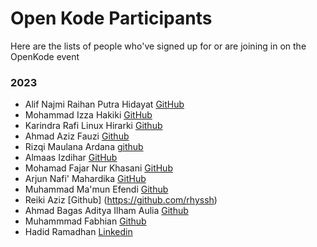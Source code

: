 # Open Kode Participants

Here are the lists of people who've signed up for or are joining in on the OpenKode event

### 2023

- Alif Najmi Raihan Putra Hidayat [GitHub](https://github.com/raihannajmi)
- Mohammad Izza Hakiki [GitHub](https://github.com/MohammadIzza)
- Karindra Rafi Linux Hirarki [Github](https://github.com/karindralinux)
- Ahmad Aziz Fauzi [Github](https://github.com/Raturu0)
- Rizqi Maulana Ardana [github](https://github.com/Maulana07Go)
- Almaas Izdihar [GitHub](https://github.com/almaas-ice)
- Mohamad Fajar Nur Khasani [GitHub](https://github.com/mhmdfjr)
- Arjun Nafi' Mahardika [GitHub](https://github.com/hyjhon)
- Muhammad Ma'mun Efendi [Github](https://github.com/efendi7)
- Reiki Aziz [Github] (https://github.com/rhyssh)
- Ahmad Bagas Aditya Ilham Aulia [Github](https://github.com/bagas474)
- Muhammmad Fabhian [Github](https://github.com/mhmmdFabiann)
- Hadid Ramadhan [Linkedin](www.linkedin.com/in/hadid-ramadhan14)
